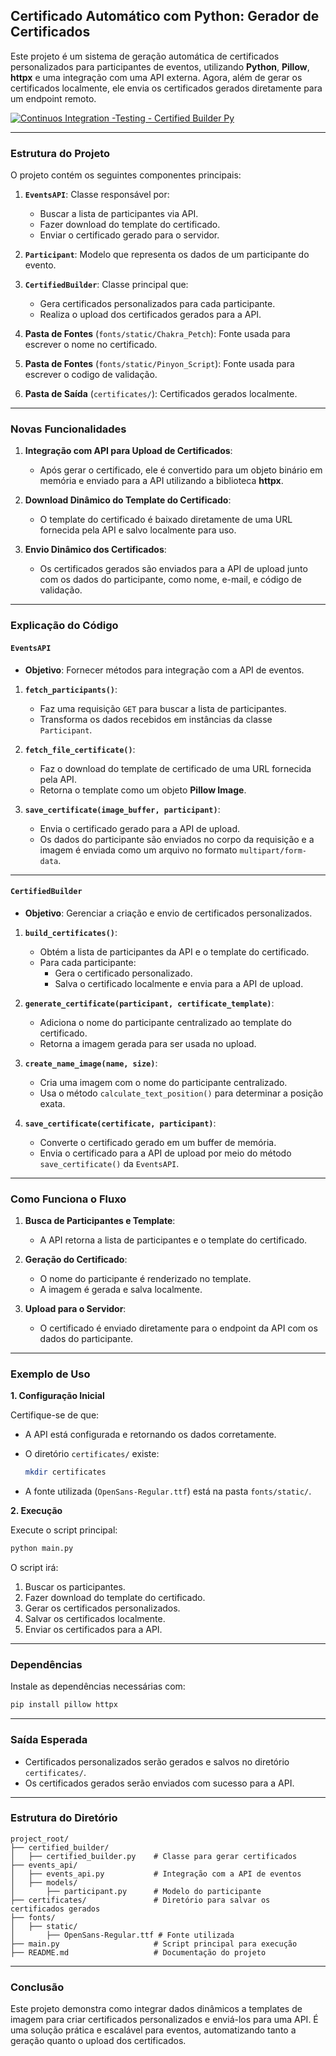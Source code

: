 ## Certificado Automático com Python: Gerador de Certificados

Este projeto é um sistema de geração automática de certificados personalizados para participantes de eventos, utilizando **Python**, **Pillow**, **httpx** e uma integração com uma API externa. Agora, além de gerar os certificados localmente, ele envia os certificados gerados diretamente para um endpoint remoto.


[![Continuos Integration -Testing - Certified Builder Py](https://github.com/maxsonferovante/certified_builder_py/actions/workflows/workflow_testing.yaml/badge.svg)](https://github.com/maxsonferovante/certified_builder_py/actions/workflows/workflow_testing.yaml)

---

### Estrutura do Projeto

O projeto contém os seguintes componentes principais:

1. **`EventsAPI`**: Classe responsável por:
   - Buscar a lista de participantes via API.
   - Fazer download do template do certificado.
   - Enviar o certificado gerado para o servidor.

2. **`Participant`**: Modelo que representa os dados de um participante do evento.

3. **`CertifiedBuilder`**: Classe principal que:
   - Gera certificados personalizados para cada participante.
   - Realiza o upload dos certificados gerados para a API.

4. **Pasta de Fontes** (`fonts/static/Chakra_Petch`): Fonte usada para escrever o nome no certificado.

5. **Pasta de Fontes** (`fonts/static/Pinyon_Script`): Fonte usada para escrever o codigo de validação.

6. **Pasta de Saída** (`certificates/`): Certificados gerados localmente.

---

### Novas Funcionalidades

1. **Integração com API para Upload de Certificados**:
   - Após gerar o certificado, ele é convertido para um objeto binário em memória e enviado para a API utilizando a biblioteca **httpx**.

2. **Download Dinâmico do Template do Certificado**:
   - O template do certificado é baixado diretamente de uma URL fornecida pela API e salvo localmente para uso.

3. **Envio Dinâmico dos Certificados**:
   - Os certificados gerados são enviados para a API de upload junto com os dados do participante, como nome, e-mail, e código de validação.

---

### Explicação do Código

#### **`EventsAPI`**

- **Objetivo**: Fornecer métodos para integração com a API de eventos.

1. **`fetch_participants()`**:
   - Faz uma requisição `GET` para buscar a lista de participantes.
   - Transforma os dados recebidos em instâncias da classe `Participant`.

2. **`fetch_file_certificate()`**:
   - Faz o download do template de certificado de uma URL fornecida pela API.
   - Retorna o template como um objeto **Pillow Image**.

3. **`save_certificate(image_buffer, participant)`**:
   - Envia o certificado gerado para a API de upload.
   - Os dados do participante são enviados no corpo da requisição e a imagem é enviada como um arquivo no formato `multipart/form-data`.

---

#### **`CertifiedBuilder`**

- **Objetivo**: Gerenciar a criação e envio de certificados personalizados.

1. **`build_certificates()`**:
   - Obtém a lista de participantes da API e o template do certificado.
   - Para cada participante:
     - Gera o certificado personalizado.
     - Salva o certificado localmente e envia para a API de upload.

2. **`generate_certificate(participant, certificate_template)`**:
   - Adiciona o nome do participante centralizado ao template do certificado.
   - Retorna a imagem gerada para ser usada no upload.

3. **`create_name_image(name, size)`**:
   - Cria uma imagem com o nome do participante centralizado.
   - Usa o método `calculate_text_position()` para determinar a posição exata.

4. **`save_certificate(certificate, participant)`**:
   - Converte o certificado gerado em um buffer de memória.
   - Envia o certificado para a API de upload por meio do método `save_certificate()` da `EventsAPI`.

---

### Como Funciona o Fluxo

1. **Busca de Participantes e Template**:
   - A API retorna a lista de participantes e o template do certificado.

2. **Geração do Certificado**:
   - O nome do participante é renderizado no template.
   - A imagem é gerada e salva localmente.

3. **Upload para o Servidor**:
   - O certificado é enviado diretamente para o endpoint da API com os dados do participante.

---

### Exemplo de Uso

**1. Configuração Inicial**

Certifique-se de que:
- A API está configurada e retornando os dados corretamente.
- O diretório `certificates/` existe:
  ```bash
  mkdir certificates
  ```

- A fonte utilizada (`OpenSans-Regular.ttf`) está na pasta `fonts/static/`.

**2. Execução**

Execute o script principal:

```bash
python main.py
```

O script irá:
1. Buscar os participantes.
2. Fazer download do template do certificado.
3. Gerar os certificados personalizados.
4. Salvar os certificados localmente.
5. Enviar os certificados para a API.

---

### Dependências

Instale as dependências necessárias com:

```bash
pip install pillow httpx
```

---

### Saída Esperada

- Certificados personalizados serão gerados e salvos no diretório `certificates/`.
- Os certificados gerados serão enviados com sucesso para a API.

---

### Estrutura do Diretório

```plaintext
project_root/
├── certified_builder/
│   ├── certified_builder.py    # Classe para gerar certificados
├── events_api/
│   ├── events_api.py           # Integração com a API de eventos
│   ├── models/
│       ├── participant.py      # Modelo do participante
├── certificates/               # Diretório para salvar os certificados gerados
├── fonts/
│   ├── static/
│       ├── OpenSans-Regular.ttf # Fonte utilizada
├── main.py                     # Script principal para execução
├── README.md                   # Documentação do projeto
```

---

### Conclusão

Este projeto demonstra como integrar dados dinâmicos a templates de imagem para criar certificados personalizados e enviá-los para uma API. É uma solução prática e escalável para eventos, automatizando tanto a geração quanto o upload dos certificados.

